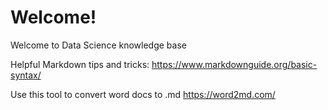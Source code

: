 # Welcome!
Welcome to Data Science knowledge base

Helpful Markdown tips and tricks: https://www.markdownguide.org/basic-syntax/


Use this tool to convert word docs to .md https://word2md.com/
